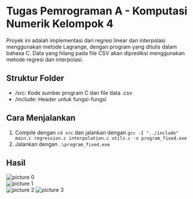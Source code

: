 # Tugas Pemrograman A - Komputasi Numerik Kelompok 4

Proyek ini adalah implementasi dari regresi linear dan interpolasi menggunakan metode Lagrange, dengan program yang ditulis dalam bahasa C. Data yang hilang pada file CSV akan diprediksi menggunakan metode regresi dan interpolasi.

## Struktur Folder

- /src: Kode sumber program C dan file data .csv
- /include: Header untuk fungsi-fungsi

## Cara Menjalankan

1. Compile dengan `cd src` dan jalankan dengan `gcc -I "../include" main.c regression.c interpolation.c utils.c -o program_fixed.exe`
2. Jalankan dengan `.\program_fixed.exe`

## Hasil
![picture 0](https://i.imgur.com/wZVTWD4.png)  
![picture 1](https://i.imgur.com/dJ9RdqU.png)  
![picture 2](https://i.imgur.com/otww9hO.png) 
![picture 3](https://i.imgur.com/VSOteQd.png)  

